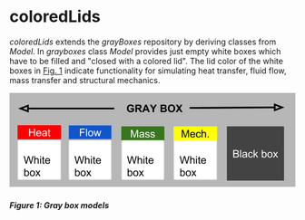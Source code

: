 # coloredLids

_coloredLids_ extends the _grayBoxes_ repository by deriving classes from _Model_. In _grayboxes_ class _Model_ provides just empty white boxes which have to be filled and "closed with a colored lid". The lid color of the white boxes in [Fig. 1](#figure-1-gray-box-models) indicate functionality for simulating heat transfer, fluid flow, mass transfer and structural mechanics.

![](https://github.com/dwweiss/coloredlids/blob/master/doc/fig/colored_boxes_top.png)

##### Figure 1: Gray box models
